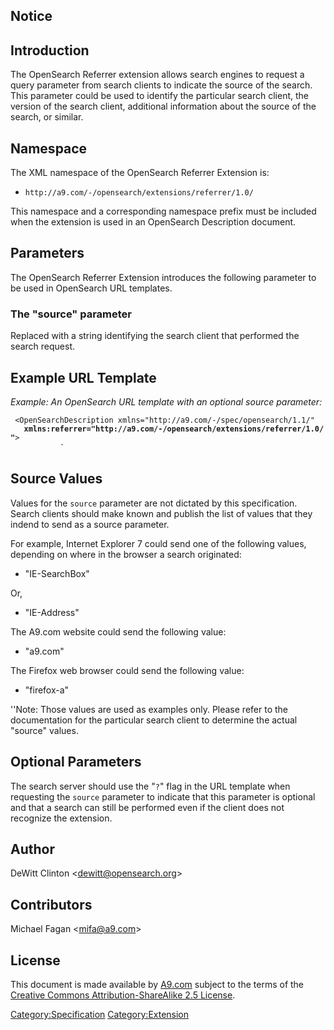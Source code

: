 ## Notice

## Introduction

The OpenSearch Referrer extension allows search engines to request a
query parameter from search clients to indicate the source of the
search. This parameter could be used to identify the particular search
client, the version of the search client, additional information about
the source of the search, or similar.

## Namespace

The XML namespace of the OpenSearch Referrer Extension is:

  -   
    `http://a9.com/-/opensearch/extensions/referrer/1.0/`

This namespace and a corresponding namespace prefix must be included
when the extension is used in an OpenSearch Description document.

## Parameters

The OpenSearch Referrer Extension introduces the following parameter to
be used in OpenSearch URL templates.

### The "source" parameter

Replaced with a string identifying the search client that performed the
search request.

## Example URL Template

*Example: An OpenSearch URL template with an optional source
parameter:*

<?xml version="1.0" encoding="UTF-8"?>

` <OpenSearchDescription xmlns="http://a9.com/-/spec/opensearch/1.1/"`  
`   `**`xmlns:referrer="http://a9.com/-/opensearch/extensions/referrer/1.0/"`**`>`  
`   `<Url type="application/atom+xml"
      template="<nowiki>[`http://example.com/{searchTerms}`](http://example.com/%7BsearchTerms%7D)</nowiki>`?`**`src={referrer:source?}`**`"/>`  
`   <!-- ... -->`  
` `</OpenSearchDescription>

## Source Values

Values for the `source` parameter are not dictated by this
specification. Search clients should make known and publish the list of
values that they indend to send as a source parameter.

For example, Internet Explorer 7 could send one of the following values,
depending on where in the browser a search originated:

  -   
    "IE-SearchBox"

Or,

  -   
    "IE-Address"

The A9.com website could send the following value:

  -   
    "a9.com"

The Firefox web browser could send the following value:

  -   
    "firefox-a"

''Note: Those values are used as examples only. Please refer to the
documentation for the particular search client to determine the actual
"source" values.

## Optional Parameters

The search server should use the "`?`" flag in the URL template when
requesting the `source` parameter to indicate that this parameter is
optional and that a search can still be performed even if the client
does not recognize the extension.

## Author

DeWitt Clinton \<dewitt@opensearch.org\>

## Contributors

Michael Fagan \<mifa@a9.com\>

## License

This document is made available by [A9.com](http://a9.com) subject to
the terms of the [Creative Commons Attribution-ShareAlike 2.5
License](http://creativecommons.org/licenses/by-sa/2.5/).

[Category:Specification](Category:Specification "wikilink")
[Category:Extension](Category:Extension "wikilink")
